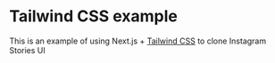 # Tailwind CSS example

This is an example of using Next.js + [Tailwind CSS](https://tailwindcss.com) to clone Instagram Stories UI
